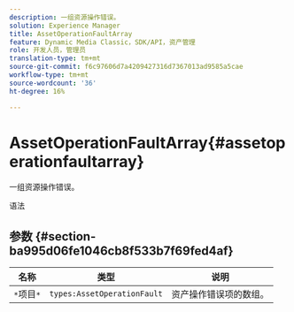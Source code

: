 ```yaml
---
description: 一组资源操作错误。
solution: Experience Manager
title: AssetOperationFaultArray
feature: Dynamic Media Classic，SDK/API，资产管理
role: 开发人员，管理员
translation-type: tm+mt
source-git-commit: f6c97606d7a4209427316d7367013ad9585a5cae
workflow-type: tm+mt
source-wordcount: '36'
ht-degree: 16%

---
```



# AssetOperationFaultArray{#assetoperationfaultarray}

一组资源操作错误。

语法

## 参数 {#section-ba995d06fe1046cb8f533b7f69fed4af}

| 名称 | 类型 | 说明 |
|---|---|---|
| `*`项目`*` | `types:AssetOperationFault` | 资产操作错误项的数组。 |

